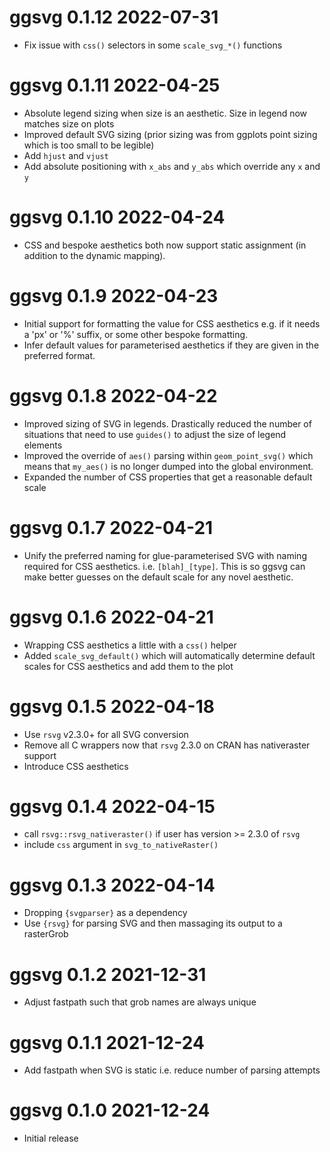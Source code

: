 
# ggsvg 0.1.12 2022-07-31

* Fix issue with `css()` selectors in some `scale_svg_*()` functions

# ggsvg 0.1.11 2022-04-25

* Absolute legend sizing when size is an aesthetic.  Size in legend now matches 
  size on plots
* Improved default SVG sizing (prior sizing was from ggplots point sizing which is
  too small to be legible)
* Add `hjust` and `vjust` 
* Add absolute positioning with `x_abs` and `y_abs` which override any 
  `x` and `y`

# ggsvg 0.1.10 2022-04-24

* CSS and bespoke aesthetics both now support static assignment (in addition to the dynamic mapping).

# ggsvg 0.1.9 2022-04-23

* Initial support for formatting the value for CSS aesthetics e.g. if it 
  needs a 'px' or '%' suffix, or some other bespoke formatting.
* Infer default values for parameterised aesthetics if they are given in the 
  preferred format.

# ggsvg 0.1.8 2022-04-22

* Improved sizing of SVG in legends.  Drastically reduced the number of 
  situations that need to use `guides()` to adjust the size of legend
  elements
* Improved the override of `aes()` parsing within `geom_point_svg()` which 
  means that `my_aes()` is no longer dumped into the global environment.
* Expanded the number of CSS properties that get a reasonable default scale

# ggsvg 0.1.7 2022-04-21

* Unify the preferred naming for glue-parameterised SVG with naming required for
  CSS aesthetics.   i.e.  `[blah]_[type]`.  This is so ggsvg can make better guesses on 
  the default scale for any novel aesthetic.

# ggsvg 0.1.6 2022-04-21

* Wrapping CSS aesthetics a little with a `css()` helper
* Added `scale_svg_default()` which will automatically determine default
  scales for CSS aesthetics and add them to the plot

# ggsvg 0.1.5 2022-04-18

* Use `rsvg` v2.3.0+ for all SVG conversion
* Remove all C wrappers now that `rsvg` 2.3.0 on CRAN has nativeraster support
* Introduce CSS aesthetics

# ggsvg 0.1.4 2022-04-15

* call `rsvg::rsvg_nativeraster()` if user has version >= 2.3.0 of `rsvg`
* include `css` argument in `svg_to_nativeRaster()`

# ggsvg 0.1.3 2022-04-14

* Dropping `{svgparser}` as a dependency
* Use `{rsvg}` for parsing SVG and then massaging its output to a rasterGrob

# ggsvg 0.1.2 2021-12-31

* Adjust fastpath such that grob names are always unique

# ggsvg 0.1.1 2021-12-24 

* Add fastpath when SVG is static i.e. reduce number of parsing attempts

# ggsvg 0.1.0 2021-12-24

* Initial release

